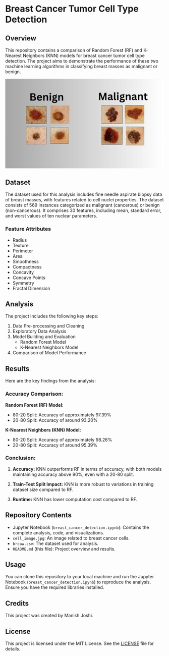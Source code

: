 # Breast Cancer Tumor Cell Type Detection

## Overview
This repository contains a comparison of Random Forest (RF) and K-Nearest Neighbors (KNN) models for breast cancer tumor cell type detection. The project aims to demonstrate the performance of these two machine learning algorithms in classifying breast masses as malignant or benign.

![Breast Cancer Cells](cell_image.jpg)

## Dataset
The dataset used for this analysis includes fine needle aspirate biopsy data of breast masses, with features related to cell nuclei properties. The dataset consists of 569 instances categorized as malignant (cancerous) or benign (non-cancerous). It comprises 30 features, including mean, standard error, and worst values of ten nuclear parameters.

### Feature Attributes
- Radius
- Texture
- Perimeter
- Area
- Smoothness
- Compactness
- Concavity
- Concave Points
- Symmetry
- Fractal Dimension

## Analysis
The project includes the following key steps:
1. Data Pre-processing and Cleaning
2. Exploratory Data Analysis
3. Model Building and Evaluation
    - Random Forest Model
    - K-Nearest Neighbors Model
4. Comparison of Model Performance

## Results
Here are the key findings from the analysis:

### Accuracy Comparison:

**Random Forest (RF) Model:**
- 80-20 Split: Accuracy of approximately 97.39%
- 20-80 Split: Accuracy of around 93.20%

**K-Nearest Neighbors (KNN) Model:**
- 80-20 Split: Accuracy of approximately 98.26%
- 20-80 Split: Accuracy of around 95.39%

### Conclusion:

1. **Accuracy:** KNN outperforms RF in terms of accuracy, with both models maintaining accuracy above 90%, even with a 20-80 split.

2. **Train-Test Split Impact:** KNN is more robust to variations in training dataset size compared to RF.

3. **Runtime:** KNN has lower computation cost compared to RF.

## Repository Contents
- Jupyter Notebook (`breast_cancer_detection.ipynb`): Contains the complete analysis, code, and visualizations.
- `cell_image.jpg`: An image related to breast cancer cells.
- `brcaw.csv`: The dataset used for analysis.
- `README.md` (this file): Project overview and results.

## Usage
You can clone this repository to your local machine and run the Jupyter Notebook (`breast_cancer_detection.ipynb`) to reproduce the analysis. Ensure you have the required libraries installed.

## Credits
This project was created by Manish Joshi.

## License
This project is licensed under the MIT License. See the [LICENSE](LICENSE) file for details.
